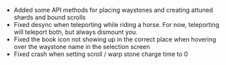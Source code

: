 - Added some API methods for placing waystones and creating attuned shards and bound scrolls
- Fixed desync when teleporting while riding a horse. For now, teleporting will teleport both, but always dismount you.
- Fixed the book icon not showing up in the correct place when hovering over the waystone name in the selection screen
- Fixed crash when setting scroll / warp stone charge time to 0